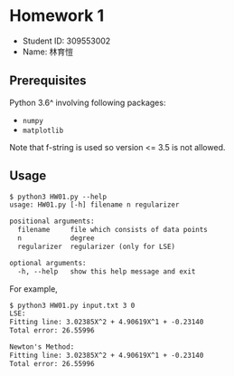 # Homework 1

- Student ID: 309553002
- Name: 林育愷

## Prerequisites

Python 3.6^ involving following packages:

- `numpy`
- `matplotlib`

Note that f-string is used so version <= 3.5 is not allowed.

## Usage

```txt
$ python3 HW01.py --help
usage: HW01.py [-h] filename n regularizer

positional arguments:
  filename     file which consists of data points
  n            degree
  regularizer  regularizer (only for LSE)

optional arguments:
  -h, --help   show this help message and exit
```

For example,

```txt
$ python3 HW01.py input.txt 3 0
LSE:
Fitting line: 3.02385X^2 + 4.90619X^1 + -0.23140
Total error: 26.55996

Newton's Method:
Fitting line: 3.02385X^2 + 4.90619X^1 + -0.23140
Total error: 26.55996
```
